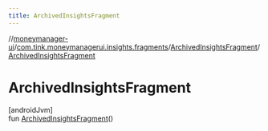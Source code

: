 ```yaml
---
title: ArchivedInsightsFragment
---
```

//[moneymanager-ui](../../../index.html)/[com.tink.moneymanagerui.insights.fragments](../index.html)/[ArchivedInsightsFragment](index.html)/[ArchivedInsightsFragment](-archived-insights-fragment.html)



# ArchivedInsightsFragment



[androidJvm]\
fun [ArchivedInsightsFragment](-archived-insights-fragment.html)()




